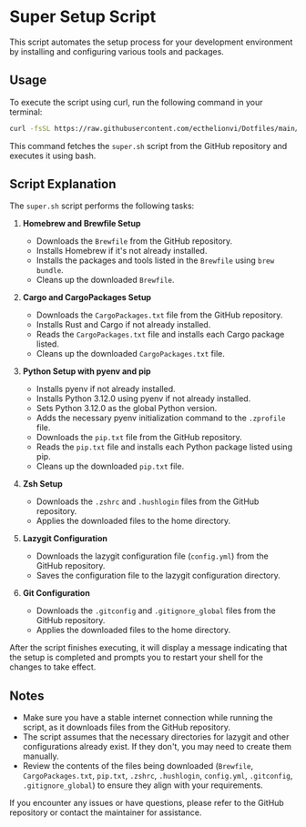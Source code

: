 # Super Setup Script

This script automates the setup process for your development environment by installing and configuring various tools and packages.

## Usage

To execute the script using curl, run the following command in your terminal:

```bash
curl -fsSL https://raw.githubusercontent.com/ecthelionvi/Dotfiles/main/scripts/super.sh | bash
```

This command fetches the `super.sh` script from the GitHub repository and executes it using bash.

## Script Explanation

The `super.sh` script performs the following tasks:

1. **Homebrew and Brewfile Setup**
   - Downloads the `Brewfile` from the GitHub repository.
   - Installs Homebrew if it's not already installed.
   - Installs the packages and tools listed in the `Brewfile` using `brew bundle`.
   - Cleans up the downloaded `Brewfile`.

2. **Cargo and CargoPackages Setup**
   - Downloads the `CargoPackages.txt` file from the GitHub repository.
   - Installs Rust and Cargo if not already installed.
   - Reads the `CargoPackages.txt` file and installs each Cargo package listed.
   - Cleans up the downloaded `CargoPackages.txt` file.

3. **Python Setup with pyenv and pip**
   - Installs pyenv if not already installed.
   - Installs Python 3.12.0 using pyenv if not already installed.
   - Sets Python 3.12.0 as the global Python version.
   - Adds the necessary pyenv initialization command to the `.zprofile` file.
   - Downloads the `pip.txt` file from the GitHub repository.
   - Reads the `pip.txt` file and installs each Python package listed using pip.
   - Cleans up the downloaded `pip.txt` file.

4. **Zsh Setup**
   - Downloads the `.zshrc` and `.hushlogin` files from the GitHub repository.
   - Applies the downloaded files to the home directory.

5. **Lazygit Configuration**
   - Downloads the lazygit configuration file (`config.yml`) from the GitHub repository.
   - Saves the configuration file to the lazygit configuration directory.

6. **Git Configuration**
   - Downloads the `.gitconfig` and `.gitignore_global` files from the GitHub repository.
   - Applies the downloaded files to the home directory.

After the script finishes executing, it will display a message indicating that the setup is completed and prompts you to restart your shell for the changes to take effect.

## Notes

- Make sure you have a stable internet connection while running the script, as it downloads files from the GitHub repository.
- The script assumes that the necessary directories for lazygit and other configurations already exist. If they don't, you may need to create them manually.
- Review the contents of the files being downloaded (`Brewfile`, `CargoPackages.txt`, `pip.txt`, `.zshrc`, `.hushlogin`, `config.yml`, `.gitconfig`, `.gitignore_global`) to ensure they align with your requirements.

If you encounter any issues or have questions, please refer to the GitHub repository or contact the maintainer for assistance.
